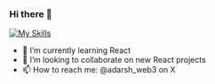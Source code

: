 ### Hi there 👋

[![My Skills](https://skillicons.dev/icons?i=git,vim,bootstrap,css,discord,express,github,html,htmx,js,jenkins,linux,mysql,nodejs,npm,postgres,postman,react,sass,react,twitter,vim,vscode,yarn)](https://skillicons.dev)
<!--
<p align="center">
  <a href="https://skillicons.dev">
    <img src="https://skillicons.dev/icons?i=git,vim,bootstrap,css,discord,express,github,html,htmx,js,jenkins,linux,mysql,nodejs,npm,postgres,postman,react,sass,react,twitter,vim,vscode,yarn" />
  </a>
</p>
-->
- 🌱 I’m currently learning React<br>
- 👯 I’m looking to collaborate on new React projects<br>
- 📫 How to reach me: @adarsh_web3 on X<br>
<!--
**Webrowse/Webrowse** is a ✨ _special_ ✨ repository because its `README.md` (this file) appears on your GitHub profile.

Here are some ideas to get you started:

- 🔭 I’m currently working on ...
- 🌱 I’m currently learning ...
- 👯 I’m looking to collaborate on ...
- 🤔 I’m looking for help with ...
- 💬 Ask me about ...
- 📫 How to reach me: ...
- 😄 Pronouns: ...
- ⚡ Fun fact: ...
-->

